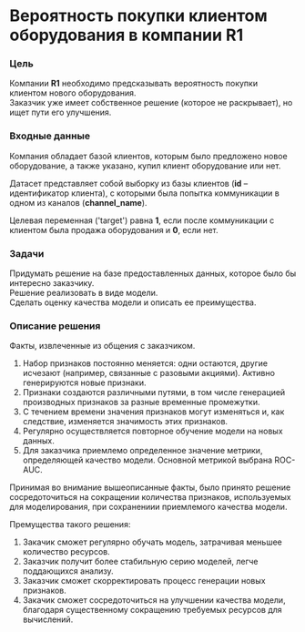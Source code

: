 # Вероятность покупки клиентом оборудования в компании R1

### Цель

Компании **R1** необходимо предсказывать вероятность покупки клиентом нового оборудования.  
Заказчик уже имеет собственное решение (которое не раскрывает), но ищет пути его улучшения.

### Входные данные

Компания обладает базой клиентов, которым было предложено новое оборудование, а также указано, купил клиент оборудование или нет.

Датасет представляет собой выборку из базы клиентов (**id** – идентификатор клиента), с которыми была
попытка коммуникации в одном из каналов (**channel_name**).

Целевая переменная ('target') равна **1**, если после коммуникации с клиентом была продажа
оборудования и **0**, если нет.

### Задачи

Придумать решение на базе предоставленных данных, которое было бы интересно заказчику.  
Решение реализовать в виде модели.  
Сделать оценку качества модели и описать ее преимущества.

### Описание решения

Факты, извлеченные из общения с заказчиком.

1. Набор признаков постоянно меняется: одни остаются, другие исчезают (например, связанные с разовыми акциями). Активно генерируются новые признаки.
2. Признаки создаются различными путями, в том числе генерацией производных признаков за разные временные промежутки.
3. С течением времени значения признаков могут изменяться и, как следствие, изменяется значимость этих признаков.
4. Регулярно осуществляется повторное обучение модели на новых данных.
5. Для заказчика приемлемо определенное значение метрики, определяющей качество модели. Основной метрикой выбрана ROC-AUC.

Принимая во внимание вышеописанные факты, было принято решение сосредоточиться на сокращении количества признаков, используемых для моделирования, при сохранениии приемлемого качества модели.
 
Премущества такого решения:
1. Закачик сможет регулярно обучать модель, затрачивая меньшее количество ресурсов.
2. Заказчик получит более стабильную серию моделей, легче поддающихся анализу.
3. Заказчик сможет скорректировать процесс генерации новых признаков.
4. Закачик сможет сосредоточиться на улучшении качества модели, благодаря существенному сокращению требуемых ресурсов для вычислений.

